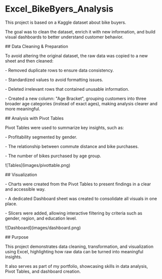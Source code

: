 # Excel\_BikeByers\_Analysis



This project is based on a Kaggle dataset about bike buyers.

The goal was to clean the dataset, enrich it with new information, and build visual dashboards to better understand customer behavior.



\## Data Cleaning \& Preparation

To avoid altering the original dataset, the raw data was copied to a new sheet and then cleaned:

\- Removed duplicate rows to ensure data consistency.

\- Standardized values to avoid formatting issues.

\- Deleted irrelevant rows that contained unusable information.

\- Created a new column: "Age Bracket", grouping customers into three broader age categories (instead of exact ages), making analysis clearer and more meaningful.



\## Analysis with Pivot Tables

Pivot Tables were used to summarize key insights, such as:

\- Profitability segmented by gender.

\- The relationship between commute distance and bike purchases.

\- The number of bikes purchased by age group.



!\[Tables](images/pivottable.png)



\## Visualization

\- Charts were created from the Pivot Tables to present findings in a clear and accessible way.

\- A dedicated Dashboard sheet was created to consolidate all visuals in one place.

\- Slicers were added, allowing interactive filtering by criteria such as gender, region, and education level.



!\[Dashboard](images/dashboard.png)



\## Purpose

This project demonstrates data cleaning, transformation, and visualization using Excel, highlighting how raw data can be turned into meaningful insights.

It also serves as part of my portfolio, showcasing skills in data analysis, Pivot Tables, and dashboard creation.

